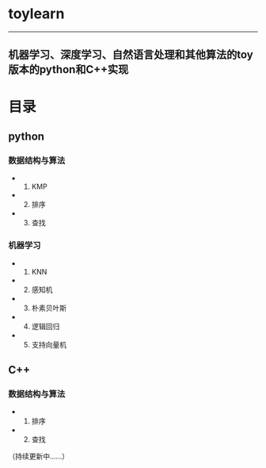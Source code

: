 # toylearn
--------------------------------------------------------------------
机器学习、深度学习、自然语言处理和其他算法的toy版本的python和C++实现
--------------------------------------------------------------------
# 目录
## python
### 数据结构与算法
- 1. KMP
- 2. 排序
- 3. 查找

### 机器学习
- 1. KNN
- 2. 感知机
- 3. 朴素贝叶斯
- 4. 逻辑回归
- 5. 支持向量机

## C++
### 数据结构与算法
- 1. 排序
- 2. 查找

（持续更新中......）
